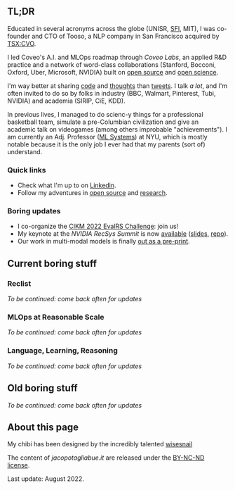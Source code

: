 ## TL;DR

Educated in several acronyms across the globe (UNISR, [SFI](https://www.santafe.edu/engage/learn/alumni/jacopo-tagliabue), MIT), I was co-founder and CTO of Tooso, a NLP company in San Francisco acquired by [TSX:CVO](https://www.coveo.com/en/company/news-releases/2019/coveo-acquires-tooso). 

I led Coveo's A.I. and MLOps roadmap through _Coveo Labs_, an applied R&D practice and a network of word-class collaborations (Stanford, Bocconi, Oxford, Uber, Microsoft, NVIDIA) built on [open source](https://github.com/jacopotagliabue) and [open science](https://github.com/coveooss/SIGIR-ecom-data-challenge).

I'm way better at sharing [code](https://github.com/jacopotagliabue) and [thoughts](https://medium.com/@jacopotagliabue) than [tweets](https://twitter.com/jacopotagliabue). I talk _a lot_, and I'm often invited to do so by folks in industry (BBC, Walmart, Pinterest, Tubi, NVIDIA) and academia (SIRIP, CiE, KDD).

In previous lives, I managed to do scienc-y things for a professional basketball team, simulate a pre-Columbian civilization and give an academic talk on videogames (among others improbable "achievements"). I am currently an Adj. Professor ([ML Systems](https://github.com/jacopotagliabue/FREE_7773)) at NYU, which is mostly notable because it is the only job I ever had that my parents (sort of) understand.

### Quick links

* Check what I'm up to on [Linkedin](https://www.linkedin.com/in/jacopotagliabue/).
* Follow my adventures in [open source](https://github.com/jacopotagliabue) and [research](https://scholar.google.com/citations?user=NDX19U0AAAAJ&hl=en).

### Boring updates

* I co-organize the [CIKM 2022 EvalRS Challenge](https://reclist.io/cikm2022-cup/): join us!
* My keynote at the _NVIDIA RecSys Summit_ is now [available](https://youtu.be/9rouLchcC0k?t=147) ([slides](https://github.com/jacopotagliabue/recs-at-resonable-scale/blob/main/slides/NVIDIA_RECSYS_SUMMIT_JT.pdf), [repo](https://github.com/jacopotagliabue/recs-at-resonable-scale)).
* Our work in multi-modal models is finally [out as a pre-print](https://arxiv.org/abs/2204.03972).

## Current boring stuff

### Reclist

_To be continued: come back often for updates_

### MLOps at Reasonable Scale

_To be continued: come back often for updates_

### Language, Learning, Reasoning

_To be continued: come back often for updates_

## Old boring stuff

_To be continued: come back often for updates_

## About this page

My chibi has been designed by the incredibly talented [wisesnail](https://www.instagram.com/wisesnail/?hl=en)

The content of _jacopotagliabue.it_ are released under the [BY-NC-ND license](https://creativecommons.org/licenses/by-nc-nd/3.0/).

Last update: August 2022. 
